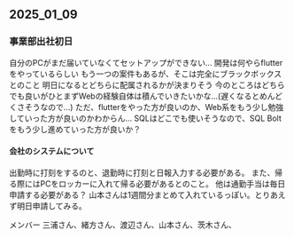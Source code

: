 ## 2025_01_09

### 事業部出社初日
自分のPCがまだ届いていなくてセットアップができない...
開発は何やらflutterをやっているらしい
もう一つの案件もあるが、そこは完全にブラックボックスとのこと
明日になるとどちらに配属されるかが決まりそう
今のところはどちらでも良いがひとまずWebの経験自体は積んでいきたいかな...(遅くなるとめんどくさそうなので...)
ただ、flutterをやった方が良いのか、Web系をもう少し勉強していった方が良いのかわからん...
SQLはどこでも使いそうなので、SQL Boltをもう少し進めていった方が良いか？

#### 会社のシステムについて
出勤時に打刻をするのと、退勤時に打刻と日報入力する必要がある。
また、帰る際にはPCをロッカーに入れて帰る必要があるとのこと。
他は通勤手当は毎日申請する必要がある？
山本さんは1週間分まとめて入れているっぽい。とりあえず明日申請してみる。

メンバー
三浦さん、緒方さん、渡辺さん、山本さん、茨木さん、


